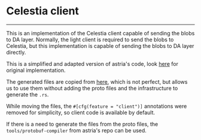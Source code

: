 # Celestia client

---
This is an implementation of the Celestia client capable of sending the blobs to DA layer.
Normally, the light client is required to send the blobs to Celestia, but
this implementation is capable of sending the blobs to DA layer directly.

This is a simplified and adapted version of astria's code, look 
[here](https://github.com/astriaorg/astria/tree/main/crates/astria-sequencer-relayer) for original implementation. 

The generated files are copied from [here](https://github.com/astriaorg/astria/tree/main/crates/astria-core/src/generated), which is
not perfect, but allows us to use them without adding the proto files and the infrastructure to generate the `.rs`.

While moving the files, the `#[cfg(feature = "client")]` annotations were removed for simplicity, so client code is available by default.

If there is a need to generate the files from the proto files, the `tools/protobuf-compiler` from astria's repo can be used.
